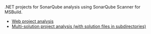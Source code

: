 .NET projects for SonarQube analysis using SonarQube Scanner for MSBuild.

* [Web project analysis](./WebAnalysis)
* [Multi-solution project analysis (with solution files in subdirectories)](./MultiSolutionAnalysis)